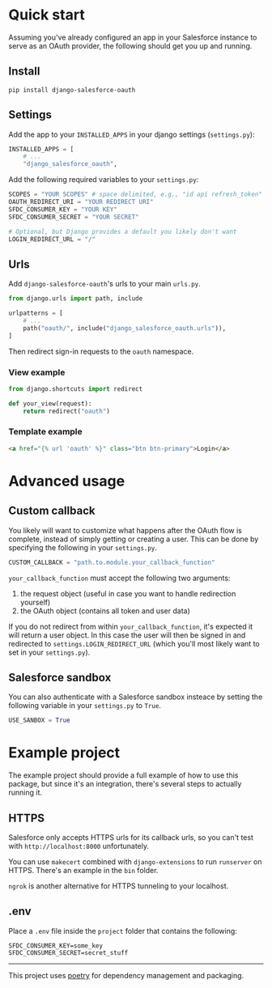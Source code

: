 # Quick start

Assuming you've already configured an app in your Salesforce instance to serve
as an OAuth provider, the following should get you up and running.

## Install

`pip install django-salesforce-oauth`

## Settings

Add the app to your `INSTALLED_APPS` in your django settings (`settings.py`):

```python
INSTALLED_APPS = [
    # ...
    "django_salesforce_oauth",
```

Add the following required variables to your `settings.py`:

```python
SCOPES = "YOUR SCOPES" # space delimited, e.g., "id api refresh_token"
OAUTH_REDIRECT_URI = "YOUR REDIRECT URI"
SFDC_CONSUMER_KEY = "YOUR KEY"
SFDC_CONSUMER_SECRET = "YOUR SECRET"

# Optional, but Django provides a default you likely don't want
LOGIN_REDIRECT_URL = "/"
```

## Urls

Add `django-salesforce-oauth`'s urls to your main `urls.py`.

```python
from django.urls import path, include

urlpatterns = [
    # ...
    path("oauth/", include("django_salesforce_oauth.urls")),
]
```

Then redirect sign-in requests to the `oauth` namespace.

### View example

```python
from django.shortcuts import redirect

def your_view(request):
    return redirect("oauth")
```

### Template example

```html
<a href="{% url 'oauth' %}" class="btn btn-primary">Login</a>
```

# Advanced usage

## Custom callback

You likely will want to customize what happens after the OAuth flow is complete, instead of simply
getting or creating a user. This can be done by specifying the following in your
`settings.py`.

```python
CUSTOM_CALLBACK = "path.to.module.your_callback_function"
```

`your_callback_function` must accept the following two arguments:

1. the request object (useful in case you want to handle redirection yourself)
2. the OAuth object (contains all token and user data)

If you do not redirect from within `your_callback_function`, it's expected it will return
a user object. In this case the user will then be signed in and redirected to
`settings.LOGIN_REDIRECT_URL` (which you'll most likely want to set in your `settings.py`).

## Salesforce sandbox

You can also authenticate with a Salesforce sandbox insteace by setting the following
variable in your `settings.py` to `True`.

```python
USE_SANBOX = True
```

# Example project

The example project should provide a full example of how to use this package,
but since it's an integration, there's several steps to actually running it.

## HTTPS

Salesforce only accepts HTTPS urls for its callback urls, so you can't test with
`http://localhost:8000` unfortunately.

You can use `makecert` combined with `django-extensions` to run `runserver` on HTTPS.
There's an example in the `bin` folder.

`ngrok` is another alternative for HTTPS tunneling to your localhost.

## .env

Place a `.env` file inside the `project` folder that contains the following:

```
SFDC_CONSUMER_KEY=some_key
SFDC_CONSUMER_SECRET=secret_stuff
```

---

This project uses [poetry](https://python-poetry.org/) for dependency management
and packaging.
